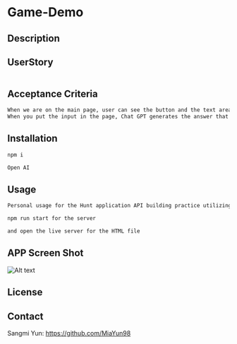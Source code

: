 # Game-Demo

## Description 


## UserStory 

```md


```

## Acceptance Criteria

```md
When we are on the main page, user can see the button and the text area. 
When you put the input in the page, Chat GPT generates the answer that is related and print out the result in the page. 
```

## Installation 

```md
npm i

Open AI 
```

## Usage 

```md
Personal usage for the Hunt application API building practice utilizing the Chat GPT

npm run start for the server 

and open the live server for the HTML file
```

## APP Screen Shot 

![Alt text](App%20ScreenShot.png)

## License 



## Contact 
Sangmi Yun: https://github.com/MiaYun98
